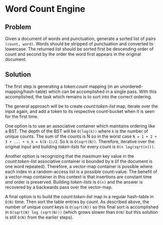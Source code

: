 # Word Count Engine

## Problem
Given a document of words and punctuation, generate a sorted list of pairs `(count, word)`.  Words should be stripped of punctuation and converted to lowercase.  The returned list should be sorted first be descending order of count and second by the order the word first appears in the original document.

## Solution
The first step is generating a _token_:_count_ mapping (in an unordered-mapping/hash-table) which can be accomplished in a single pass.  With this accomplished, the task which remains is to sort into the correct ordering.

The general approach will be to create _count_:_token-list_ map, iterate over the input again, and add a token to its respective count-bucket when it is seen for the first time.

One option is to use an associative container which maintains ordering like a BST.  The depth of the BST will be `O(log(k))` where `k` is the number of unique counts.  The sum of the counts is N so in the worst case `N = 1 + 2 + 3 + ... + n_k = k(k-1)/2`.  So k is `O(sqrt(N))`.  Therefore, iterative over the original input and building _token-lists_ for every count is `O(n log(sqrt(n)))`.

Another option is recognizing that the maximum key value in the _count_:_token-list_ associative container is bounded by `N` (if the document is one word repeated).  Therefore, a vector-map container is possible where each index in a random-access list is a possible count-value.  The benefit of a vector-map container in this context is that insertions are constant time _and_ order is preserved.  Building _token-lists_ is `O(n)` and the answer is recovered by a backwards pass over the vector-map.

A final option is to build the _count_:_token-list_ map in a regular hash-table in `O(N)` time.  Then sort the table entries by _count_.  As described above, the number of unique _count_ keys is `O(sqrt(N))` so this final sort is accomplished in `O(sqrt(N) log (sqrt(N)))` (which grows slower than `O(N)` but this solution is still `O(N)` from the earlier steps).
